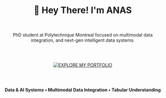 

<div align="center" style="max-width: 500px; margin: 0 auto;">

# 👋 Hey There! I'm ANAS
<br/>
<br/>
PhD student at Polytechnique Montreal focused on multimodal data integration, and next-gen intelligent data systems.

<br/><br/>

<a href="https://anasdorbani.com" target="_blank">
  <img src="https://img.shields.io/badge/EXPLORE%20MY%20PORTFOLIO-anasdorbani.com-cyan?style=for-the-badge&logo=starship&logoColor=cyan" alt="EXPLORE MY PORTFOLIO"/>
</a>

<br/><br/>

**Data & AI Systems • Multimodal Data Integration • Tabular Understanding**
